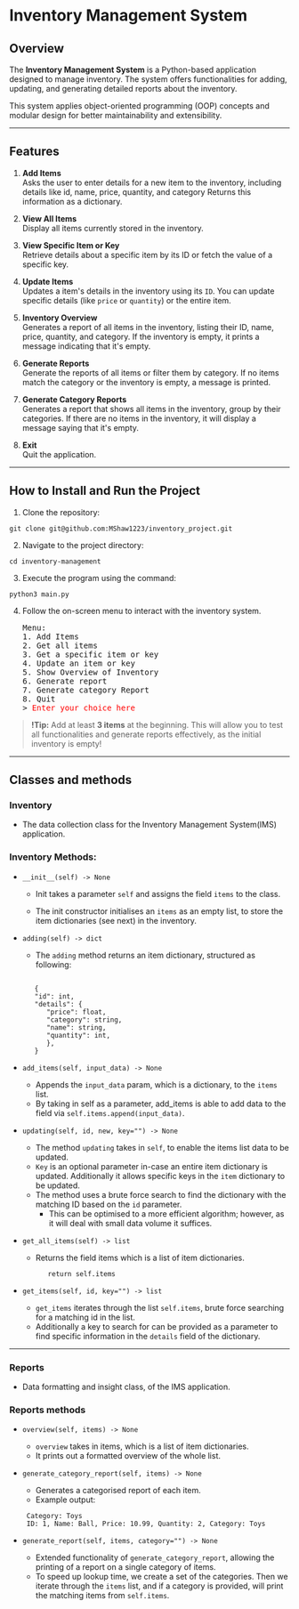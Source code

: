 # Inventory Management System

## Overview

The **Inventory Management System** is a Python-based application designed to manage inventory.
The system offers functionalities for adding, updating, and generating detailed reports about the inventory.

This system applies object-oriented programming (OOP) concepts and modular design for better maintainability and extensibility.

---

## Features

1. **Add Items**  
   Asks the user to enter details for a new item to the inventory, including details like id, name, price, quantity, and category
   Returns this information as a dictionary.

2. **View All Items**  
   Display all items currently stored in the inventory.

3. **View Specific Item or Key**  
   Retrieve details about a specific item by its ID or fetch the value of a specific key.

4. **Update Items**  
   Updates a item's details in the inventory using its `ID`.
   You can update specific details (like `price` or `quantity`) or the entire item.

5. **Inventory Overview**  
   Generates a report of all items in the inventory, listing their ID, name, price, quantity, and category.
   If the inventory is empty, it prints a message indicating that it's empty.

6. **Generate Reports**  
   Generate the reports of all items or filter them by category.
   If no items match the category or the inventory is empty, a message is printed.

7. **Generate Category Reports**  
   Generates a report that shows all items in the inventory, group by their categories.
   If there are no items in the inventory, it will display a message saying that it's empty.

8. **Exit**  
   Quit the application.

---

## How to Install and Run the Project

1. Clone the repository:

```
git clone git@github.com:MShaw1223/inventory_project.git
```

2. Navigate to the project directory:

```
cd inventory-management
```

3. Execute the program using the command:

```
python3 main.py
```

4. Follow the on-screen menu to interact with the inventory system.
   <pre>
   Menu:
   1. Add Items
   2. Get all items
   3. Get a specific item or key
   4. Update an item or key
   5. Show Overview of Inventory
   6. Generate report
   7. Generate category Report
   8. Quit
   > <span style="color: red;">Enter your choice here</span>
   </pre>

> **!Tip:**
> Add at least **3 items** at the beginning. This will allow you to test all functionalities
> and generate reports effectively, as the initial inventory is empty!

---

## Classes and methods

### Inventory

- The data collection class for the Inventory Management System(IMS) application.

### Inventory Methods:

- `__init__(self) -> None`

  - Init takes a parameter `self` and assigns the field `items` to the class.

  - The init constructor initialises an `items` as an empty list, to store the item dictionaries (see next) in the inventory.

- `adding(self) -> dict`

  - The `adding` method returns an item dictionary, structured as following:

  ```

     {
     "id": int,
     "details": {
        "price": float,
        "category": string,
        "name": string,
        "quantity": int,
        },
     }
  ```

- `add_items(self, input_data) -> None`
  - Appends the `input_data` param, which is a dictionary, to the `items` list.
  - By taking in self as a parameter, add_items is able to add data to the field via `self.items.append(input_data)`.
- `updating(self, id, new, key="") -> None`
  - The method `updating` takes in `self`, to enable the items list data to be updated.
  - `Key` is an optional parameter in-case an entire item dictionary is updated. Additionally it allows specific keys in the `item` dictionary to be updated.
  - The method uses a brute force search to find the dictionary with the matching ID based on the `id` parameter.
    - This can be optimised to a more efficient algorithm; however, as it will deal with small data volume it suffices.
- `get_all_items(self) -> list`
  - Returns the field items which is a list of item dictionaries.
    ```
       return self.items
    ```
- `get_items(self, id, key="") -> list`
  - `get_items` iterates through the list `self.items`, brute force searching for a matching id in the list.
  - Additionally a key to search for can be provided as a parameter to find specific information in the `details` field of the dictionary.

---

### Reports

- Data formatting and insight class, of the IMS application.

### Reports methods

- `overview(self, items) -> None`
  - `overview` takes in items, which is a list of item dictionaries.
  - It prints out a formatted overview of the whole list.
- `generate_category_report(self, items) -> None`

  - Generates a categorised report of each item.
  - Example output:

  ```
   Category: Toys
   ID: 1, Name: Ball, Price: 10.99, Quantity: 2, Category: Toys

  ```

- `generate_report(self, items, category="") -> None`
  - Extended functionality of `generate_category_report`, allowing the printing of a report on a single category of items.
  - To speed up lookup time, we create a set of the categories. Then we iterate through the `items` list, and if a category is provided, will print the matching items from `self.items`.
